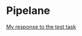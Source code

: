 # Pipelane

[My response to the test task](https://www.notion.so/Frontend-Vue-js-1bec9fbc44b941759490735364799497)

